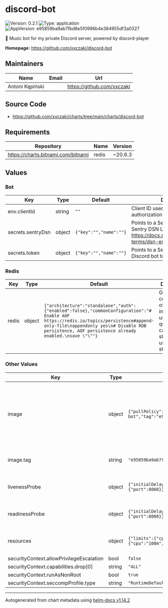 # discord-bot

![Version: 0.2.1](https://img.shields.io/badge/Version-0.2.1-informational?style=flat-square) ![Type: application](https://img.shields.io/badge/Type-application-informational?style=flat-square) ![AppVersion: e95859ba9ab7fbd8e5f0996b4e384955df3a0327](https://img.shields.io/badge/AppVersion-e95859ba9ab7fbd8e5f0996b4e384955df3a0327-informational?style=flat-square)

🎵 Music bot for my private Discord server, powered by discord-player

**Homepage:** <https://github.com/xxczaki/discord-bot>

## Maintainers

| Name | Email | Url |
| ---- | ------ | --- |
| Antoni Kępiński |  | <https://github.com/xxczaki> |

## Source Code

* <https://github.com/xxczaki/charts/tree/main/charts/discord-bot>

## Requirements

| Repository | Name | Version |
|------------|------|---------|
| https://charts.bitnami.com/bitnami | redis | ~20.6.3 |

## Values

### Bot

| Key | Type | Default | Description |
|-----|------|---------|-------------|
| env.clientId | string | `""` | Client ID used for Discord API authorization |
| secrets.sentryDsn | object | `{"key":"","name":""}` | Points to a Secret containing the Sentry DSN Learn more: https://docs.sentry.io/concepts/key-terms/dsn-explainer/ |
| secrets.token | object | `{"key":"","name":""}` | Points to a Secret containing the Discord bot token |

### Redis

| Key | Type | Default | Description |
|-----|------|---------|-------------|
| redis | object | `{"architecture":"standalone","auth":{"enabled":false},"commonConfiguration":"# Enable AOF https://redis.io/topics/persistence#append-only-file\nappendonly yes\n# Disable RDB persistence, AOF persistence already enabled.\nsave \"\""}` | General configuration of the Redis instance used for query caching and storing usage statistics |

### Other Values

| Key | Type | Default | Description |
|-----|------|---------|-------------|
| image | object | `{"pullPolicy":"Always","repository":"xxczaki/discord-bot","tag":"e95859ba9ab7fbd8e5f0996b4e384955df3a0327"}` | General configuration of the Redis instance used for query caching and storing usage statistics |
| image.tag | string | `"e95859ba9ab7fbd8e5f0996b4e384955df3a0327"` | Security context used for the bot Pod |
| livenessProbe | object | `{"initialDelaySeconds":10,"periodSeconds":10,"tcpSocket":{"port":8000}}` | Liveness probe used for the bot Pod |
| readinessProbe | object | `{"initialDelaySeconds":10,"periodSeconds":10,"tcpSocket":{"port":8000}}` | Readiness probe used for the bot Pod |
| resources | object | `{"limits":{"cpu":"400m","memory":"512Mi"},"requests":{"cpu":"100m","memory":"128Mi"}}` | Resource limits used for the bot Pod |
| securityContext.allowPrivilegeEscalation | bool | `false` |  |
| securityContext.capabilities.drop[0] | string | `"ALL"` |  |
| securityContext.runAsNonRoot | bool | `true` |  |
| securityContext.seccompProfile.type | string | `"RuntimeDefault"` |  |

----------------------------------------------
Autogenerated from chart metadata using [helm-docs v1.14.2](https://github.com/norwoodj/helm-docs/releases/v1.14.2)

